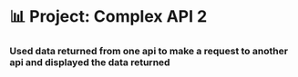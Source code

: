 # 📊 Project: Complex API 2

### Used data returned from one api to make a request to another api and displayed the data returned
